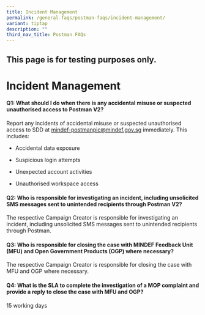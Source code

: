 ```yaml
---
title: Incident Management
permalink: /general-faqs/postman-faqs/incident-management/
variant: tiptap
description: ""
third_nav_title: Postman FAQs
---
```

<h2>This page is for testing purposes only.</h2>
<h1><strong>Incident Management</strong></h1>
<h4>Q1: What should I do when there is any accidental misuse or suspected unauthorised access to Postman V2?</h4>
<p>Report any incidents of accidental misuse or suspected unauthorised access
to SDD at <a href="mailto:mindef-postmanpic@mindef.gov.sg" rel="noopener noreferrer nofollow" target="_blank">mindef-postmanpic@mindef.gov.sg</a> immediately.
This includes:</p>
<ul data-tight="true" class="tight">
<li>
<p>Accidental data exposure</p>
</li>
<li>
<p>Suspicious login attempts</p>
</li>
<li>
<p>Unexpected account activities</p>
</li>
<li>
<p>Unauthorised workspace access</p>
</li>
</ul>
<h4>Q2: Who is responsible for investigating an incident, including unsolicited SMS messages sent to unintended recipients through Postman V2?</h4>
<p>The respective Campaign Creator is responsible for investigating an incident,
including unsolicited SMS messages sent to unintended recipients through
Postman.</p>
<h4>Q3: Who is responsible for closing the case with MINDEF Feedback Unit (MFU) and Open Government Products (OGP) where necessary?</h4>
<p>The respective Campaign Creator is responsible for closing the case with
MFU and OGP where necessary.</p>
<h4>Q4: What is the SLA to complete the investigation of a MOP complaint and provide a reply to close the case with MFU and OGP?</h4>
<p>15 working days</p>
